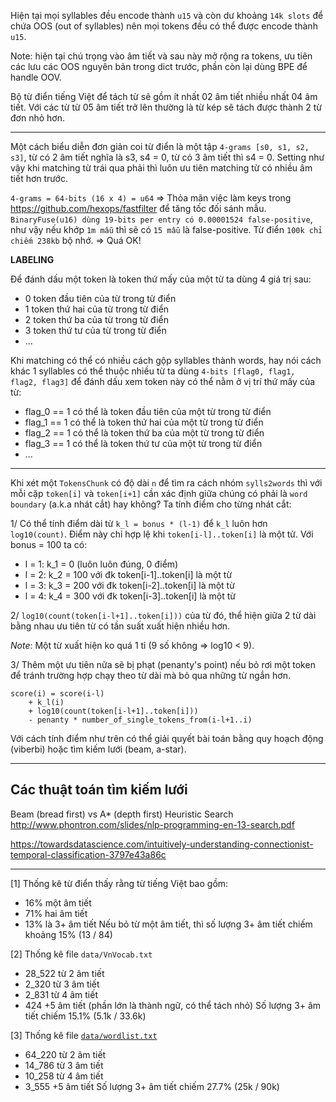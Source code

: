 Hiện tại mọi syllables đều encode thành `u15` và còn dư khoảng `14k slots` để chứa OOS (out of syllables) nên mọi tokens đều có thể được encode thành `u15`.

Note: hiện tại chú trọng vào âm tiết và sau này mở rộng ra tokens, ưu tiên các lưu các OOS nguyên bản trong dict trước, phần còn lại dùng BPE để handle OOV.

Bộ từ điển tiếng Việt để tách từ sẽ gồm ít nhất 02 âm tiết nhiều nhất 04 âm tiết. Với các từ từ 05 âm tiết trở lên thường là từ kép sẽ tách được thành 2 từ đơn nhỏ hơn.

- - - 

Một cách biểu diễn đơn giản coi từ điển là một tập `4-grams [s0, s1, s2, s3]`, từ có 2 âm tiết nghĩa là s3, s4 = 0, từ có 3 âm tiết thì s4 = 0. Setting như vậy khi matching từ trái qua phải thì luôn ưu tiên matching từ có nhiều âm tiết hơn trước.

`4-grams = 64-bits (16 x 4) = u64` => Thỏa mãn việc làm keys trong https://github.com/hexops/fastfilter để tăng tốc đối sánh mẫu. `BinaryFuse(u16) dùng 19-bits per entry có 0.00001524 false-positive`, như vậy nếu khớp `1m mẫu` thì sẽ có `15 mẫu` là false-positive. Từ điển `100k chỉ chiếm 238kb` bộ nhớ. => Quá OK!


__LABELING__

Để đánh dấu một token là token thứ mấy của một từ ta dùng 4 giá trị sau:
* 0 token đầu tiên của từ trong từ điển
* 1 token thứ hai của từ trong từ điển
* 2 token thứ ba của từ trong từ điển
* 3 token thứ tư của từ trong từ điển
* ...

Khi matching có thể có nhiều cách gộp syllables thành words, hay nói cách khác 1 syllables có thể thuộc nhiều từ ta dùng `4-bits [flag0, flag1, flag2, flag3]` để đánh dấu xem token này có thể nằm ở vị trí thứ mấy của từ:
* flag_0 == 1 có thể là token đầu tiên của một từ trong từ điển
* flag_1 == 1 có thể là token thứ hai của một từ trong từ điển
* flag_2 == 1 có thể là token thứ ba của một từ trong từ điển
* flag_3 == 1 có thể là token thứ tư của một từ trong từ điển
* ...

- - -

Khi xét một `TokensChunk` có độ dài `n` để tìm ra cách nhóm `sylls2words` thì với mỗi cặp `token[i]` và `token[i+1]` cần xác định giữa chúng có phải là `word boundary` (a.k.a nhát cắt) hay không? Ta tính điểm cho từng nhát cắt:

1/ Có thể tính điểm dài từ `k_l = bonus * (l-1)` để `k_l` luôn hơn `log10(count)`. Điểm này chỉ hợp lệ khi `token[i-l]..token[i]` là một từ. Với bonus = 100 ta có:
* l = 1: k_1 =   0 (luôn luôn đúng, 0 điểm)
* l = 2: k_2 = 100 với đk token[i-1]..token[i] là một từ
* l = 3: k_3 = 200 với đk token[i-2]..token[i] là một từ
* l = 4: k_4 = 300 với đk token[i-3]..token[i] là một từ

2/ `log10(count(token[i-l+1]..token[i]))` của từ đó, thể hiện giữa 2 từ dài bằng nhau ưu tiên từ có tần suất xuất hiện nhiều hơn.

_Note_: Một từ xuất hiện ko quá 1 tỉ (9 số không => log10 < 9).

3/ Thêm một ưu tiên nữa sẽ bị phạt (penanty's point) nếu bỏ rơi một token để tránh trường hợp chạy theo từ dài mà bỏ qua những từ ngắn hơn.

```
score(i) = score(i-l)
	+ k_l(i)
	+ log10(count(token[i-l+1]..token[i]))
	- penanty * number_of_single_tokens_from(i-l+1..i)
```

Với cách tính điểm như trên có thể giải quyết bài toán bằng quy hoạch động (viberbi) hoặc tìm kiếm lưới (beam, a-star).

- - -

## Các thuật toán tìm kiếm lưới

Beam (bread first) vs A* (depth first) Heuristic Search
http://www.phontron.com/slides/nlp-programming-en-13-search.pdf

https://towardsdatascience.com/intuitively-understanding-connectionist-temporal-classification-3797e43a86c

- - -

[1] Thống kê từ điển thấy rằng từ tiếng Việt bao gồm: 
* 16% một âm tiết
* 71% hai âm tiết
* 13% là 3+ âm tiết
Nếu bỏ từ một âm tiết, thì số lượng 3+ âm tiết chiếm khoảng 15% (13 / 84)

[2] Thống kê file `data/VnVocab.txt`
* 28_522 từ 2 âm tiết
*  2_320 từ 3 âm tiết
*  2_831 từ 4 âm tiết
*    424   +5 âm tiết (phần lớn là thành ngữ, có thể tách nhỏ)
Số lượng 3+ âm tiết chiếm 15.1% (5.1k / 33.6k)

[3] Thống kê file [`data/wordlist.txt`](https://github.com/binhvq/vietdict106k)
* 64_220 từ 2 âm tiết
* 14_786 từ 3 âm tiết
* 10_258 từ 4 âm tiết
*  3_555   +5 âm tiết
Số lượng 3+ âm tiết chiếm 27.7% (25k / 90k)